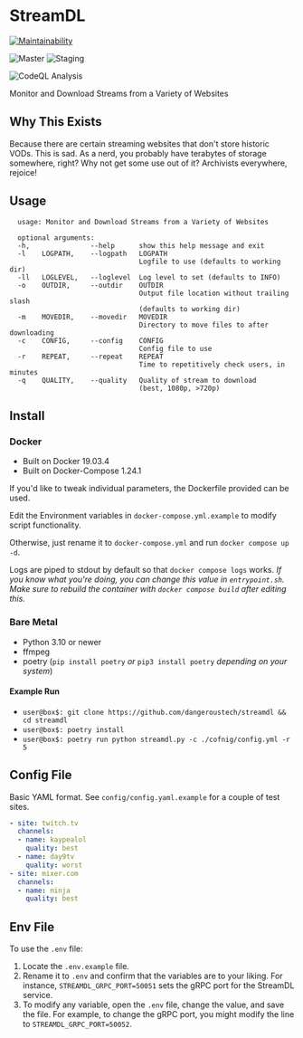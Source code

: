 # StreamDL

[![Maintainability](https://api.codeclimate.com/v1/badges/5145a4b986526fa4573b/maintainability)](https://codeclimate.com/github/dangeroustech/StreamDL/maintainability)

![Master](https://github.com/dangeroustech/streamdl/actions/workflows/deploy_master.yml/badge.svg)
![Staging](https://github.com/dangeroustech/streamdl/actions/workflows/deploy_staging.yml/badge.svg)

![CodeQL Analysis](https://github.com/dangeroustech/streamdl/actions/workflows/codeql-analysis.yml/badge.svg)

Monitor and Download Streams from a Variety of Websites

## Why This Exists

Because there are certain streaming websites that don't store historic VODs.
This is sad.
As a nerd, you probably have terabytes of storage somewhere, right?
Why not get some use out of it? Archivists everywhere, rejoice!

## Usage

```shell
  usage: Monitor and Download Streams from a Variety of Websites

  optional arguments:
  -h,               --help      show this help message and exit
  -l    LOGPATH,    --logpath   LOGPATH
                                Logfile to use (defaults to working dir)
  -ll   LOGLEVEL,   --loglevel  Log level to set (defaults to INFO)
  -o    OUTDIR,     --outdir    OUTDIR
                                Output file location without trailing slash
                                (defaults to working dir)
  -m    MOVEDIR,    --movedir   MOVEDIR
                                Directory to move files to after downloading
  -c    CONFIG,     --config    CONFIG
                                Config file to use
  -r    REPEAT,     --repeat    REPEAT
                                Time to repetitively check users, in minutes
  -q    QUALITY,    --quality   Quality of stream to download
                                (best, 1080p, >720p)
```

## Install

### Docker

- Built on Docker 19.03.4
- Built on Docker-Compose 1.24.1

If you'd like to tweak individual parameters, the Dockerfile provided can be used.

Edit the Environment variables in `docker-compose.yml.example` to modify script functionality.

Otherwise, just rename it to `docker-compose.yml` and run `docker compose up -d`.

Logs are piped to stdout by default so that `docker compose logs` works.
_If you know what you're doing, you can change this value in `entrypoint.sh`._
_Make sure to rebuild the container with `docker compose build` after editing this._

### Bare Metal

- Python 3.10 or newer
- ffmpeg
- poetry (`pip install poetry` _or_ `pip3 install poetry` _depending on your system_)

#### Example Run

- `user@box$: git clone https://github.com/dangeroustech/streamdl && cd streamdl`
- `user@box$: poetry install`
- `user@box$: poetry run python streamdl.py -c ./cofnig/config.yml -r 5`

## Config File

Basic YAML format. See `config/config.yaml.example` for a couple of test sites.

```yaml
- site: twitch.tv
  channels:
  - name: kaypealol
    quality: best
  - name: day9tv
    quality: worst
- site: mixer.com
  channels:
  - name: ninja
    quality: best
```

## Env File

To use the `.env` file:

1. Locate the `.env.example` file.
2. Rename it to `.env` and confirm that the variables are to your liking.
For instance, `STREAMDL_GRPC_PORT=50051` sets the gRPC port for the StreamDL service.
3. To modify any variable, open the `.env` file, change the value, and save the file.
For example, to change the gRPC port, you might modify the line to `STREAMDL_GRPC_PORT=50052`.

